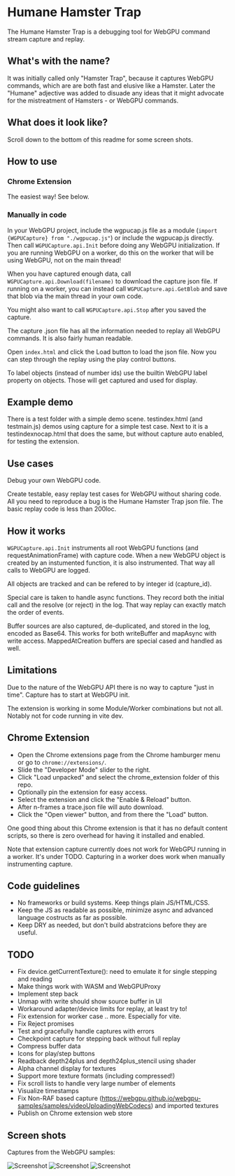 # Humane Hamster Trap

The Humane Hamster Trap is a debugging tool for WebGPU command stream capture and replay.

## What's with the name?

It was initially called only "Hamster Trap", because it captures WebGPU commands, which are are both fast and elusive like a Hamster.
Later the "Humane" adjective was added to disuade any ideas that it might advocate for the mistreatment of Hamsters - or WebGPU commands.  

## What does it look like?

Scroll down to the bottom of this readme for some screen shots. 

## How to use

### Chrome Extension

The easiest way! See below. 

### Manually in code

In your WebGPU project, include the wgpucap.js file as a module (```import {WGPUCapture} from "./wgpucap.js"```) or include the 
wgpucap.js directly.
Then call ```WGPUCapture.api.Init``` before doing any WebGPU initialization. 
If you are running WebGPU on a worker, do this on the worker that will be using WebGPU, not on the main thread!

When you have captured enough data, call ```WGPUCapture.api.Download(filename)``` to download the capture json file. 
If running on a worker, you can instead call ```WGPUCapture.api.GetBlob``` and save that blob via the main thread in your own code. 

You might also want to call 
```WGPUCapture.api.Stop``` after you saved the capture.

The capture .json file has all the information needed to replay all WebGPU commands. It is also fairly human readable. 

Open ```index.html``` and click the Load button to load the json file. Now you can step through the replay using the play control buttons. 

To label objects (instead of number ids) use the builtin WebGPU label property on objects. 
Those will get captured and used for display. 

## Example demo

There is a test folder with a simple demo scene.
testindex.html (and testmain.js) demos using capture for a simple test case. 
Next to it is a testindexnocap.html that does the same, but without capture auto enabled, for testing the extension. 

## Use cases 

Debug your own WebGPU code. 

Create testable, easy replay test cases for WebGPU without sharing code. 
All you need to reproduce a bug is the Humane Hamster Trap json file. 
The basic replay code is less than 200loc. 

## How it works 

```WGPUCapture.api.Init``` instruments all root WebGPU functions (and requestAnimationFrame) with capture code.
When a new WebGPU object is created by an instumented function, it is also instrumented. 
That way all calls to WebGPU are logged. 

All objects are tracked and can be refered to by integer id (capture_id).  

Special care is taken to handle async functions. They record both the initial call and the resolve (or reject) in the log. That way replay can exactly match the order of events. 

Buffer sources are also captured, de-duplicated, and stored in the log, encoded as Base64. 
This works for both writeBuffer and mapAsync with write access. MappedAtCreation buffers are special cased and handled as well. 

## Limitations

Due to the nature of the WebGPU API there is no way to capture "just in time". Capture has to start at WebGPU init.

The extension is working in some Module/Worker combinations but not all. Notably not for code running in vite dev. 

## Chrome Extension

- Open the Chrome extensions page from the Chrome hamburger menu or go to ```chrome://extensions/```.
- Slide the "Developer Mode" slider to the right.
- Click "Load unpacked" and select the chrome_extension folder of this repo.
- Optionally pin the extension for easy access. 
- Select the extension and click the "Enable & Reload" button. 
- After n-frames a trace.json file will auto download. 
- Click the "Open viewer" button, and from there the "Load" button.  
 
One good thing about this Chrome extension is that it has no default content scripts, so there is zero overhead for having it installed and enabled. 

Note that extension capture currently does not work for WebGPU running in a worker. It's under TODO. 
Capturing in a worker does work when manually instrumenting capture. 

## Code guidelines 

- No frameworks or build systems. Keep things plain JS/HTML/CSS.
- Keep the JS as readable as possible, minimize async and advanced language costructs as far as possible. 
- Keep DRY as needed, but don't build abstratcions before they are useful. 

## TODO

- Fix device.getCurrentTexture(): need to emulate it for single stepping and reading
- Make things work with WASM and WebGPUProxy
- Implement step back 
- Unmap with write should show source buffer in UI
- Workaround adapter/device limits for replay, at least try to! 
- Fix extension for worker case .. more. Especially for vite. 
- Fix Reject promises 
- Test and gracefully handle captures with errors
- Checkpoint capture for stepping back without full replay
- Compress buffer data 
- Icons for play/step buttons
- Readback depth24plus and depth24plus_stencil using shader
- Alpha channel display for textures 
- Support more texture formats (including compressed!)
- Fix scroll lists to handle very large number of elements
- Visualize timestamps
- Fix Non-RAF based capture (https://webgpu.github.io/webgpu-samples/samples/videoUploadingWebCodecs) and imported textures 
- Publish on Chrome extension web store

## Screen shots

Captures from the WebGPU samples:

![Screenshot](screenshots/shot3.png?raw=true "Capture with Chrome extension")
![Screenshot](screenshots/shot1.png?raw=true "Replay and inspect")
![Screenshot](screenshots/shot2.png?raw=true "Another replay")

  
  
